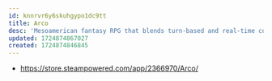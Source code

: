 ```yaml
---
id: knnrvr6y6skuhgypo1dc9tt
title: Arco
desc: 'Mesoamerican fantasy RPG that blends turn-based and real-time combat.'
updated: 1724874867027
created: 1724874846845
---
```


- https://store.steampowered.com/app/2366970/Arco/  